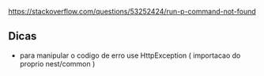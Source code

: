 https://stackoverflow.com/questions/53252424/run-p-command-not-found

## Dicas

- para manipular o codigo de erro use HttpException ( importacao do proprio nest/common )
